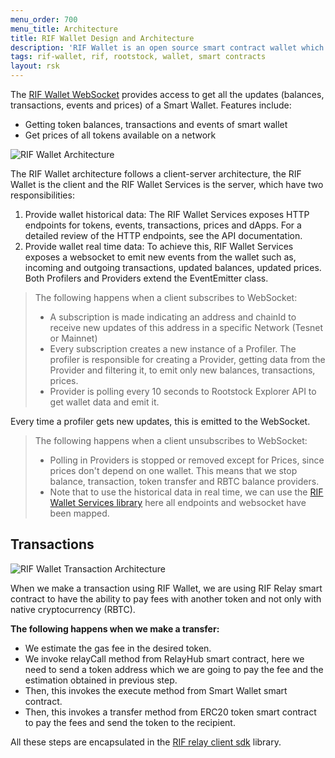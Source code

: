 ```yaml
---
menu_order: 700
menu_title: Architecture
title: RIF Wallet Design and Architecture
description: 'RIF Wallet is an open source smart contract wallet which enables businesses to create and deploy fully customizable on-chain wallets'
tags: rif-wallet, rif, rootstock, wallet, smart contracts
layout: rsk
---
```


The [RIF Wallet WebSocket](https://rif-wallet-services.testnet.rifcomputing.net/api-docs/) provides access to get all the updates (balances, transactions, events and prices) of a Smart Wallet. Features include: 
* Getting token balances, transactions and events of smart wallet
* Get prices of all tokens available on a network

![RIF Wallet Architecture](/assets/img/rif-wallet/rif-wallet-architecture-diagram-black-bg.png)

The RIF Wallet architecture follows a client-server architecture, the RIF Wallet is the client and the RIF Wallet Services is the server, which have two responsibilities:

1. Provide wallet historical data: 
The RIF Wallet Services exposes HTTP endpoints for tokens, events, transactions, prices and dApps. For a detailed review of the HTTP endpoints, see the API documentation. 
2. Provide wallet real time data:
To achieve this, RIF Wallet Services exposes a websocket to emit new events from the wallet such as, incoming and outgoing transactions, updated balances, updated prices. Both Profilers and Providers extend the EventEmitter class. 

> The following happens when a client subscribes to WebSocket:
> - A subscription is made indicating an address and chainId to receive new updates of this address in a specific Network (Tesnet or Mainnet)
> - Every subscription creates a new instance of a Profiler. 
The profiler is responsible for creating a Provider, getting data from the Provider and filtering it, to emit only new balances, transactions, prices.
> - Provider is polling every 10 seconds to Rootstock Explorer API to get wallet data and emit it.

Every time a profiler gets new updates, this is emitted to the WebSocket. 

> The following happens when a client unsubscribes to WebSocket:
> - Polling in Providers is stopped or removed except for Prices, since prices don't depend on one wallet. This means that we stop balance, transaction, token transfer and RBTC balance providers.
> - Note that to use the historical data in real time, we can use the [RIF Wallet Services library](/rif/wallet/dev-reference/rif-wallet-libs/) here all endpoints and websocket have been mapped.

## Transactions

![RIF Wallet Transaction Architecture](/assets/img/rif-wallet/rif-wallet-transactions-black-bg.png)

When we make a transaction using RIF Wallet, we are using RIF Relay smart contract to have the ability to pay fees with another token and not only with native cryptocurrency (RBTC).

**The following happens when we make a transfer:**
* We estimate the gas fee in the desired token.
* We invoke relayCall method from RelayHub smart contract, here we need to send a token address which we are going to pay the fee and the estimation obtained in previous step. 
* Then, this invokes the execute method from Smart Wallet smart contract.
* Then, this invokes a transfer method from ERC20 token smart contract to pay the fees and send the token to the recipient.

All these steps are encapsulated in the [RIF relay client sdk](https://github.com/rsksmart/rif-relay-client) library.